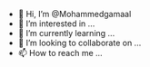 - 👋 Hi, I’m @Mohammedgamaal
- 👀 I’m interested in ...
- 🌱 I’m currently learning ...
- 💞️ I’m looking to collaborate on ...
- 📫 How to reach me ...

<!---
Mohammedgamaal/Mohammedgamaal is a ✨ special ✨ repository because its `README.md` (this file) appears on your GitHub profile.
You can click the Preview link to take a look at your changes.
--->
